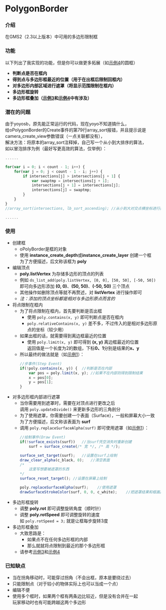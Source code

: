 # PolygonBorder

### 介绍
在GMS2（2.3以上版本）中可用的多边形限制框

### 功能
以下列出了我实现的功能，但是你可以做更多拓展（如[示例4](objects/oDemo4)的圆框）

- **判断点是否在框内**
- **得到点与多边形框最近的位置（用于在出框后限制回框内）**
- **对多边形内部区域进行遮罩（将显示范围限制在框内）**
- **多边形框旋转**
- **多边形框叠加（[示例3](objects/oDemo3)和[示例4](objects/oDemo4)中有涉及）**

### 潜在的问题
由于yoyosb，原先能正常运行的代码，现在yoyo不知道搞什么，  
给oPolygonBorder的Create事件的第79行array_sort报错，并且提示说是camera_create_view参数错误（一点关联都没有），  
解决方法：将原本的array_sort注释掉，自己写一个从小到大排序的算法，  
如以冒泡排序为例（最好写更高效的算法，仅举例）：
```javascript
......

for(var i = 0; i < count - 1; i++) {
    for(var j = 0; j < count - 1 - i; j++) {
        if intersections[j] > intersections[j + 1] {
            var swaptmp = intersections[j + 1];
            intersections[j + 1] = intersections[j];
            intersections[j] = swaptmp;
        }
    }
}
//array_sort(intersections, lb_sort_ascending);	//从小到大对交点横坐标进行排序

......
```

### 使用
- 创建框
    - oPolyBorder是框的对象  
    - 使用 **instance_create_depth**或**instance_create_layer** 创建一个框  
    为了方便描述，后文称该框为 **poly**
- 编辑顶点
    - **poly.listVertex** 为存储多边形的顶点的列表
    - 例如 `ds_list_add(poly.listVertex, [0, 0], [50, 50], [-50, 50])`  
    即可向多边形添加 **(0, 0)**、**(50, 50)**、**(-50, 50)** 三个顶点
    - 其他操作如删除顶点等就不再赘述，对 **listVertex** 进行操作即可
    - *注：添加的顶点坐标都是相对与多边形原点而言的*
- 将点限制在框内
    - 为了将点限制在框内，首先要判断是否出框 
        - 使用 `poly.contains(x, y)` 即可判断点是否在框内
        - `poly.relativeContains(x, y)` 差不多，不过传入的是相对多边形原点的坐标（较少用）
    - 如果出框的话，就需要得到离边框最近的位置
        - 使用 `poly.limit(x, y)` 即可得到 **(x, y)** 离边框最近的位置  
        返回值是一个长度为2的数组，下标**0、1**分别是结果的**x、y**
    - 所以最终的做法就是（如[示例1](objects/oDemo1)）：
        ```javascript
        //步事件(Step Event)
        if(!poly.contains(x, y)) {  //判断是否在内部
            var pos = poly.limit(x, y); //如果不在内部则得到限制结果
            x = pos[0];
            y = pos[1];
        }
        ```
- 对多边形框内部进行遮罩
    - 当你需要用到遮罩时，需要在对顶点进行更改之后  
    调用 `poly.updateDivide()` 来更新多边形的三角剖分
    - 为了使用遮罩，你需要创建一个表面（Surface），一般和屏幕大小一致  
    为了方便描述，后文称该表面为 **surf**
    - 调用 `poly.replaceSurfaceAlpha(surf)` 即可使用遮罩（如[示例1](oDemo1)）：
        ```javascript
        //绘制事件(Draw Event)
        if(!surface_exists(surf))   //当surf凭空消失时重新创建
            surf = surface_create(/* 宽 */, /* 高 */);
        
        surface_set_target(surf);   //设置在surf上绘制
        draw_clear_alpha(c_black, 0);   //清空表面
        /* 
            这里写想要被遮罩的东西 
        */
        surface_reset_target(); //设置在屏幕上绘制
        
        poly.replaceSurfaceAlpha(surf);    //使用遮罩
        drawSurfaceStrokeColor(surf, 0, 0, c_white);	//把遮罩结果和框画出来
        ```
- 多边形框旋转
    - 调整 **poly.rot** 即可调整旋转角度（顺时针）
    - 调整 **poly.rotSpeed** 即可调整旋转的速度  
    如 `poly.rotSpeed = 3;` 就是让框每步旋转3度
- 多边形框叠加
    - 大致思路是：
        - 如果点不在任何多边形框的内部
        - 那么就就将点限制到最近的那个多边形框
    - 请参考[示例3](objects/oDemo3)和[示例4](objects/oDemo4)

### 已知缺点
- 当在拐角移动时，可能穿过拐角（不会出框，原本是要绕过去）
- 只能限制点（对于较小的物体实际上也可以当成一个点）
- 编辑不便
- 使用多个框时，如果两个框有两条边比较近，但是没有合并在一起  
玩家移动时也有可能跨越这两个多边形

